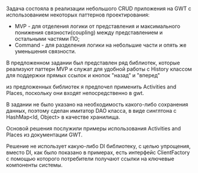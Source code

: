 Задача состояла в реализации небольшого CRUD приложения на GWT с использованием некоторых паттернов проектирования:
  * MVP - для отделения логики от представления и максимального понижения связности(coupling) между представлением и остальными частями ПО;
  * Command - для разделения логики на небольшие части и опять же уменьшения связности.

В предложенном задании был представлен ряд библиотек, которые реализуют паттерн MVP и служат для удобной работы с History классом для поддержки прямых ссылок и кнопок "назад" и "вперед"

из предложенных библиотек я предпочел применить Activities and Places, поскольку они входят непосредственно в gwt.

В задании не было указано на необходимость какого-либо сохранения данных, поэтому сделан имитатор DAO класса, в виде синглтона с HashMap<Id, Object> в качестве хранилища.

Основой решения послужили примеры использования Activities and Places из документации GWT.

Решение не использует какую-либо DI библиотеку, с целью упрощения, вместо DI, как было показано в примерах, есть интерфейс ClientFactory с помощью  которого потребители получают ссылки на ключевые компоненты системы.